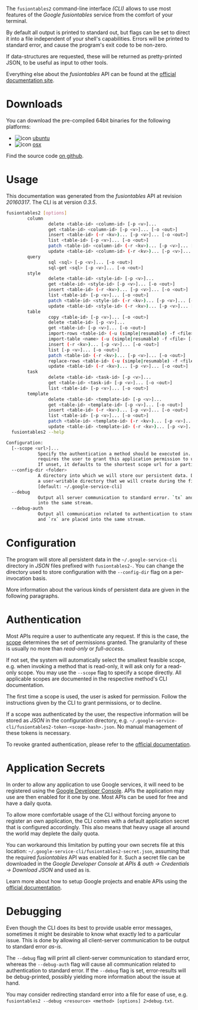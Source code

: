 <!---
DO NOT EDIT !
This file was generated automatically from 'src/mako/cli/README.md.mako'
DO NOT EDIT !
-->
The `fusiontables2` command-line interface *(CLI)* allows to use most features of the *Google fusiontables* service from the comfort of your terminal.

By default all output is printed to standard out, but flags can be set to direct it into a file independent of your shell's
capabilities. Errors will be printed to standard error, and cause the program's exit code to be non-zero.

If data-structures are requested, these will be returned as pretty-printed JSON, to be useful as input to other tools.

Everything else about the *fusiontables* API can be found at the
[official documentation site](https://developers.google.com/fusiontables).

# Downloads

You can download the pre-compiled 64bit binaries for the following platforms:

* ![icon](http://megaicons.net/static/img/icons_sizes/6/140/16/ubuntu-icon.png) [ubuntu](http://dl.byronimo.de/google.rs/cli/0.3.5/ubuntu/fusiontables2.tar.gz)
* ![icon](http://hydra-media.cursecdn.com/wow.gamepedia.com/a/a2/Apple-icon-16x16.png?version=25ddd67ac3dd3b634478e3978b76cb74) [osx](http://dl.byronimo.de/google.rs/cli/0.3.5/osx/fusiontables2.tar.gz)

Find the source code [on github](https://github.com/Byron/google-apis-rs/tree/master/gen/fusiontables2-cli).

# Usage

This documentation was generated from the *fusiontables* API at revision *20160317*. The CLI is at version *0.3.5*.

```bash
fusiontables2 [options]
        column
                delete <table-id> <column-id> [-p <v>]...
                get <table-id> <column-id> [-p <v>]... [-o <out>]
                insert <table-id> (-r <kv>)... [-p <v>]... [-o <out>]
                list <table-id> [-p <v>]... [-o <out>]
                patch <table-id> <column-id> (-r <kv>)... [-p <v>]... [-o <out>]
                update <table-id> <column-id> (-r <kv>)... [-p <v>]... [-o <out>]
        query
                sql <sql> [-p <v>]... [-o <out>]
                sql-get <sql> [-p <v>]... [-o <out>]
        style
                delete <table-id> <style-id> [-p <v>]...
                get <table-id> <style-id> [-p <v>]... [-o <out>]
                insert <table-id> (-r <kv>)... [-p <v>]... [-o <out>]
                list <table-id> [-p <v>]... [-o <out>]
                patch <table-id> <style-id> (-r <kv>)... [-p <v>]... [-o <out>]
                update <table-id> <style-id> (-r <kv>)... [-p <v>]... [-o <out>]
        table
                copy <table-id> [-p <v>]... [-o <out>]
                delete <table-id> [-p <v>]...
                get <table-id> [-p <v>]... [-o <out>]
                import-rows <table-id> (-u (simple|resumable) -f <file> [-m <mime>]) [-p <v>]... [-o <out>]
                import-table <name> (-u (simple|resumable) -f <file> [-m <mime>]) [-p <v>]... [-o <out>]
                insert (-r <kv>)... [-p <v>]... [-o <out>]
                list [-p <v>]... [-o <out>]
                patch <table-id> (-r <kv>)... [-p <v>]... [-o <out>]
                replace-rows <table-id> (-u (simple|resumable) -f <file> [-m <mime>]) [-p <v>]... [-o <out>]
                update <table-id> (-r <kv>)... [-p <v>]... [-o <out>]
        task
                delete <table-id> <task-id> [-p <v>]...
                get <table-id> <task-id> [-p <v>]... [-o <out>]
                list <table-id> [-p <v>]... [-o <out>]
        template
                delete <table-id> <template-id> [-p <v>]...
                get <table-id> <template-id> [-p <v>]... [-o <out>]
                insert <table-id> (-r <kv>)... [-p <v>]... [-o <out>]
                list <table-id> [-p <v>]... [-o <out>]
                patch <table-id> <template-id> (-r <kv>)... [-p <v>]... [-o <out>]
                update <table-id> <template-id> (-r <kv>)... [-p <v>]... [-o <out>]
  fusiontables2 --help

Configuration:
  [--scope <url>]...
            Specify the authentication a method should be executed in. Each scope
            requires the user to grant this application permission to use it.
            If unset, it defaults to the shortest scope url for a particular method.
  --config-dir <folder>
            A directory into which we will store our persistent data. Defaults to
            a user-writable directory that we will create during the first invocation.
            [default: ~/.google-service-cli]
  --debug
            Output all server communication to standard error. `tx` and `rx` are placed
            into the same stream.
  --debug-auth
            Output all communication related to authentication to standard error. `tx`
            and `rx` are placed into the same stream.

```

# Configuration

The program will store all persistent data in the `~/.google-service-cli` directory in *JSON* files prefixed with `fusiontables2-`.  You can change the directory used to store configuration with the `--config-dir` flag on a per-invocation basis.

More information about the various kinds of persistent data are given in the following paragraphs.

# Authentication

Most APIs require a user to authenticate any request. If this is the case, the [scope][scopes] determines the 
set of permissions granted. The granularity of these is usually no more than *read-only* or *full-access*.

If not set, the system will automatically select the smallest feasible scope, e.g. when invoking a
method that is read-only, it will ask only for a read-only scope. 
You may use the `--scope` flag to specify a scope directly. 
All applicable scopes are documented in the respective method's CLI documentation.

The first time a scope is used, the user is asked for permission. Follow the instructions given 
by the CLI to grant permissions, or to decline.

If a scope was authenticated by the user, the respective information will be stored as *JSON* in the configuration
directory, e.g. `~/.google-service-cli/fusiontables2-token-<scope-hash>.json`. No manual management of these tokens
is necessary.

To revoke granted authentication, please refer to the [official documentation][revoke-access].

# Application Secrets

In order to allow any application to use Google services, it will need to be registered using the 
[Google Developer Console][google-dev-console]. APIs the application may use are then enabled for it
one by one. Most APIs can be used for free and have a daily quota.

To allow more comfortable usage of the CLI without forcing anyone to register an own application, the CLI
comes with a default application secret that is configured accordingly. This also means that heavy usage
all around the world may deplete the daily quota.

You can workaround this limitation by putting your own secrets file at this location: 
`~/.google-service-cli/fusiontables2-secret.json`, assuming that the required *fusiontables* API 
was enabled for it. Such a secret file can be downloaded in the *Google Developer Console* at 
*APIs & auth -> Credentials -> Download JSON* and used as is.

Learn more about how to setup Google projects and enable APIs using the [official documentation][google-project-new].


# Debugging

Even though the CLI does its best to provide usable error messages, sometimes it might be desirable to know
what exactly led to a particular issue. This is done by allowing all client-server communication to be 
output to standard error *as-is*.

The `--debug` flag will print all client-server communication to standard error, whereas the `--debug-auth` flag
will cause all communication related to authentication to standard error.
If the `--debug` flag is set, error-results will be debug-printed, possibly yielding more information about the 
issue at hand.

You may consider redirecting standard error into a file for ease of use, e.g. `fusiontables2 --debug <resource> <method> [options] 2>debug.txt`.


[scopes]: https://developers.google.com/+/api/oauth#scopes
[revoke-access]: http://webapps.stackexchange.com/a/30849
[google-dev-console]: https://console.developers.google.com/
[google-project-new]: https://developers.google.com/console/help/new/